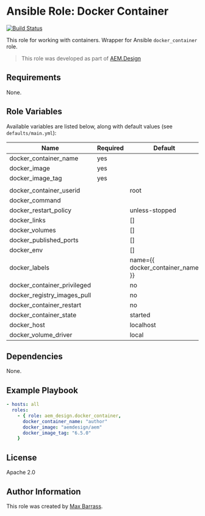 # Ansible Role: Docker Container

[![Build Status](https://travis-ci.org/aem-design/ansible-role-docker-container.svg?branch=master)](https://travis-ci.org/aem-design/ansible-role-docker-container)

This role for working with containers. Wrapper for Ansible `docker_container` role.
> This role was developed as part of
> [AEM.Design](http://aem.design/)

## Requirements

None.

## Role Variables

Available variables are listed below, along with default values (see `defaults/main.yml`):

| Name                        	| Required 	| Default                          	| Notes 	|
|-----------------------------	|----------	|----------------------------------	|-------	|
| docker_container_name       	| yes      	|                                  	|       	|
| docker_image                	| yes      	|                                  	|       	|
| docker_image_tag            	| yes      	|                                  	|       	|
|                             	|          	|                                  	|       	|
| docker_container_userid     	|          	| root                             	|       	|
| docker_command              	|          	|                                  	|       	|
| docker_restart_policy       	|          	| unless-stopped                   	|       	|
| docker_links                	|          	| []                               	|       	|
| docker_volumes              	|          	| []                               	|       	|
| docker_published_ports      	|          	| []                               	|       	|
| docker_env                  	|          	| []                               	|       	|
| docker_labels               	|          	| name={{ docker_container_name }} 	|       	|
| docker_container_privileged 	|          	| no                               	|       	|
| docker_registry_images_pull 	|          	| no                               	|       	|
| docker_container_restart    	|          	| no                               	|       	|
| docker_container_state      	|          	| started                          	|       	|
| docker_host                 	|          	| localhost                        	|       	|
| docker_volume_driver        	|          	| local                            	|       	|

## Dependencies

None.

## Example Playbook

```yaml
- hosts: all
  roles:
    - { role: aem_design.docker_container,
      docker_container_name: "author"
      docker_image: "aemdesign/aem"
      docker_image_tag: "6.5.0"
    }
```

## License

Apache 2.0

## Author Information

This role was created by [Max Barrass](https://aem.design/).
